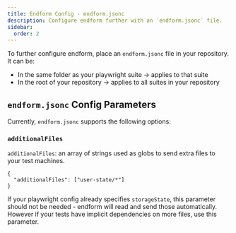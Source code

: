 ```yaml
---
title: Endform Config - endform.jsonc
description: Configure endform further with an `endform.jsonc` file.
sidebar:
  order: 2
---
```


To further configure endform, place an `endform.jsonc` file in your repository. It can be:

- In the same folder as your playwright suite -> applies to that suite
- In the root of your repository -> applies to all suites in your repository

## `endform.jsonc` Config Parameters

Currently, `endform.jsonc` supports the following options:

### `additionalFiles`

`additionalFiles`: an array of strings used as globs to send extra files to your test machines.

```
{
  "additionalFiles": ["user-state/*"]
}
```

If your playwright config already specifies `storageState`, this parameter should not be needed - endform will read and send those automatically.
However if your tests have implicit dependencies on more files, use this parameter.
